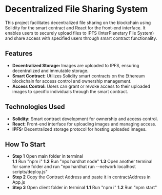 # Decentralized File Sharing System

This project facilitates decentralized file sharing on the blockchain using Solidity for the smart contract and React for the front-end interface. It enables users to securely upload files to IPFS (InterPlanetary File System) and share access with specified users through smart contract functionality.


## Features

- **Decentralized Storage:** Images are uploaded to IPFS, ensuring decentralized and immutable storage.
- **Smart Contract:** Utilizes Solidity smart contracts on the Ethereum blockchain for access control and ownership management.
- **Access Control:** Users can grant or revoke access to their uploaded images to specific individuals through the smart contract.

## Technologies Used

- **Solidity:** Smart contract development for ownership and access control.
- **React:** Front-end interface for uploading images and managing access.
- **IPFS:** Decentralized storage protocol for hosting uploaded images.


## How To Start

- **Step 1** Open main folder in terminal   
            **1.1** Run "npm i"
            **1.2** Run "npx hardhat node"
            **1.3** Open another terminal for same folder and run "npx hardhat run --network localhost scripts/deploy.js" 
- **Step 2** Copy the Contract Address and paste it in contractAddress in App.js
- **Step 3** Open client folder in terminal 
            **1.1** Run "npm i"
            **1.2** Run "npm start"
